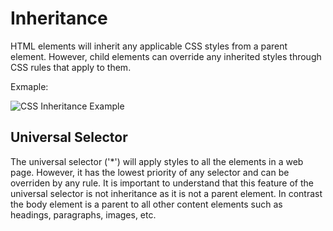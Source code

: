 # Inheritance

HTML elements will inherit any applicable CSS styles from a parent element. However, child elements can override any inherited styles through CSS rules that apply to them.

Exmaple:

![CSS Inheritance Example](/CSSInheritanceExample.png "Example of CSS inheritance")

## Universal Selector

The universal selector ('\*') will apply styles to all the elements in a web page. However, it has the lowest priority of any selector and can be overriden by any rule. It is important to understand that this feature of the universal selector is not inheritance as it is not a parent element. In contrast the body element is a parent to all other content elements such as headings, paragraphs, images, etc.
